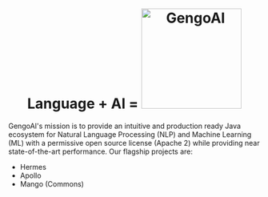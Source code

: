<center><h1> Language + AI = <img src="https://gengoai.com/images/logo-small.png" alt="GengoAI" width=200/></h1></center>


GengoAI's mission is to provide an intuitive and production ready Java ecosystem for Natural Language Processing (NLP) and Machine Learning (ML) with a permissive open source license (Apache 2) while providing near state-of-the-art performance. Our flagship projects are:

* Hermes
* Apollo
* Mango (Commons)

